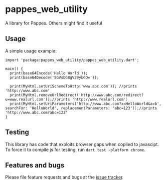# pappes_web_utility

A library for Pappes.  Others might find it useful

## Usage

A simple usage example:

    import 'package:pappes_web_utility/pappes_web_utility.dart';

    main() {
      print(base64Encode('Hello World'));
      print(base64Decode('SGVsbG8gV29ybGQ='));
      
      print(MyHtml.setUriSchemeToHttp('www.abc.com')); //prints 'http://www.abc.com'
      print(MyHtml.removeUrlRedirect('http://www.abc.com/redirect?u=www.realurl.com'));//prints 'http://www.realurl.com')
      print(MyHtml.setUriParameters('http://www.abc.com?x=HelloWorld&a=b', searchFor: 'HelloWorld', replacementParameters: 'abc=123'));//prints 'http://www.abc.com?abc=123'
    }

## Testing

This library has code that exploits browser gaps when copiled to javascipt.  To force it to compile js for testing, run `dart test -platform chrome`.

## Features and bugs

Please file feature requests and bugs at the [issue tracker][tracker].

[tracker]: https://github.com/pappes/aarvark/issues
